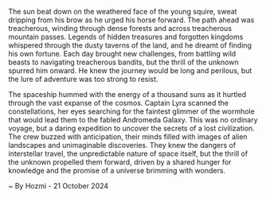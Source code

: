 
The sun beat down on the weathered face of the young squire, sweat dripping from his brow as he urged his horse forward. The path ahead was treacherous, winding through dense forests and across treacherous mountain passes. Legends of hidden treasures and forgotten kingdoms whispered through the dusty taverns of the land, and he dreamt of finding his own fortune. Each day brought new challenges, from battling wild beasts to navigating treacherous bandits, but the thrill of the unknown spurred him onward. He knew the journey would be long and perilous, but the lure of adventure was too strong to resist.

The spaceship hummed with the energy of a thousand suns as it hurtled through the vast expanse of the cosmos. Captain Lyra scanned the constellations, her eyes searching for the faintest glimmer of the wormhole that would lead them to the fabled Andromeda Galaxy. This was no ordinary voyage, but a daring expedition to uncover the secrets of a lost civilization. The crew buzzed with anticipation, their minds filled with images of alien landscapes and unimaginable discoveries. They knew the dangers of interstellar travel, the unpredictable nature of space itself, but the thrill of the unknown propelled them forward, driven by a shared hunger for knowledge and the promise of a universe brimming with wonders. 

~ By Hozmi - 21 October 2024

